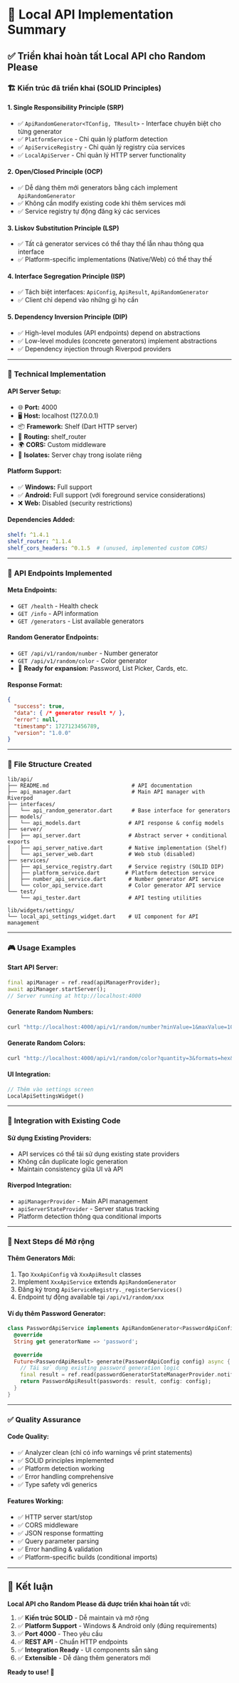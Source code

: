 # 🎉 Local API Implementation Summary

## ✅ Triển khai hoàn tất Local API cho Random Please

### 🏗️ **Kiến trúc đã triển khai (SOLID Principles)**

#### 1. **Single Responsibility Principle (SRP)**
- ✅ `ApiRandomGenerator<TConfig, TResult>` - Interface chuyên biệt cho từng generator
- ✅ `PlatformService` - Chỉ quản lý platform detection
- ✅ `ApiServiceRegistry` - Chỉ quản lý registry của services
- ✅ `LocalApiServer` - Chỉ quản lý HTTP server functionality

#### 2. **Open/Closed Principle (OCP)**
- ✅ Dễ dàng thêm mới generators bằng cách implement `ApiRandomGenerator`
- ✅ Không cần modify existing code khi thêm services mới
- ✅ Service registry tự động đăng ký các services

#### 3. **Liskov Substitution Principle (LSP)**
- ✅ Tất cả generator services có thể thay thế lẫn nhau thông qua interface
- ✅ Platform-specific implementations (Native/Web) có thể thay thế

#### 4. **Interface Segregation Principle (ISP)**
- ✅ Tách biệt interfaces: `ApiConfig`, `ApiResult`, `ApiRandomGenerator`
- ✅ Client chỉ depend vào những gì họ cần

#### 5. **Dependency Inversion Principle (DIP)**
- ✅ High-level modules (API endpoints) depend on abstractions
- ✅ Low-level modules (concrete generators) implement abstractions
- ✅ Dependency injection through Riverpod providers

---

### 🔧 **Technical Implementation**

#### **API Server Setup:**
- 🌐 **Port:** 4000
- 🖥️ **Host:** localhost (127.0.0.1)
- 📦 **Framework:** Shelf (Dart HTTP server)
- 🔀 **Routing:** shelf_router
- 🌍 **CORS:** Custom middleware
- 🧵 **Isolates:** Server chạy trong isolate riêng

#### **Platform Support:**
- ✅ **Windows:** Full support
- ✅ **Android:** Full support (với foreground service considerations)
- ❌ **Web:** Disabled (security restrictions)

#### **Dependencies Added:**
```yaml
shelf: ^1.4.1
shelf_router: ^1.1.4
shelf_cors_headers: ^0.1.5  # (unused, implemented custom CORS)
```

---

### 🎯 **API Endpoints Implemented**

#### **Meta Endpoints:**
- `GET /health` - Health check
- `GET /info` - API information
- `GET /generators` - List available generators

#### **Random Generator Endpoints:**
- `GET /api/v1/random/number` - Number generator
- `GET /api/v1/random/color` - Color generator
- 🔄 **Ready for expansion:** Password, List Picker, Cards, etc.

#### **Response Format:**
```json
{
  "success": true,
  "data": { /* generator result */ },
  "error": null,
  "timestamp": 1727123456789,
  "version": "1.0.0"
}
```

---

### 📁 **File Structure Created**

```
lib/api/
├── README.md                          # API documentation
├── api_manager.dart                   # Main API manager with Riverpod
├── interfaces/
│   └── api_random_generator.dart      # Base interface for generators
├── models/
│   └── api_models.dart               # API response & config models
├── server/
│   ├── api_server.dart               # Abstract server + conditional exports
│   ├── api_server_native.dart        # Native implementation (Shelf)
│   └── api_server_web.dart           # Web stub (disabled)
├── services/
│   ├── api_service_registry.dart     # Service registry (SOLID DIP)
│   ├── platform_service.dart        # Platform detection service
│   ├── number_api_service.dart       # Number generator API service
│   └── color_api_service.dart        # Color generator API service
└── test/
    └── api_tester.dart               # API testing utilities
```

```
lib/widgets/settings/
└── local_api_settings_widget.dart    # UI component for API management
```

---

### 🎮 **Usage Examples**

#### **Start API Server:**
```dart
final apiManager = ref.read(apiManagerProvider);
await apiManager.startServer();
// Server running at http://localhost:4000
```

#### **Generate Random Numbers:**
```bash
curl "http://localhost:4000/api/v1/random/number?minValue=1&maxValue=100&quantity=5&isInteger=true"
```

#### **Generate Random Colors:**
```bash
curl "http://localhost:4000/api/v1/random/color?quantity=3&formats=hex&formats=rgb"
```

#### **UI Integration:**
```dart
// Thêm vào settings screen
LocalApiSettingsWidget()
```

---

### 🔄 **Integration with Existing Code**

#### **Sử dụng Existing Providers:**
- API services có thể tái sử dụng existing state providers
- Không cần duplicate logic generation
- Maintain consistency giữa UI và API

#### **Riverpod Integration:**
- `apiManagerProvider` - Main API management
- `apiServerStateProvider` - Server status tracking
- Platform detection thông qua conditional imports

---

### 🚀 **Next Steps để Mở rộng**

#### **Thêm Generators Mới:**
1. Tạo `XxxApiConfig` và `XxxApiResult` classes
2. Implement `XxxApiService` extends `ApiRandomGenerator`
3. Đăng ký trong `ApiServiceRegistry._registerServices()`
4. Endpoint tự động available tại `/api/v1/random/xxx`

#### **Ví dụ thêm Password Generator:**
```dart
class PasswordApiService implements ApiRandomGenerator<PasswordApiConfig, PasswordApiResult> {
  @override
  String get generatorName => 'password';
  
  @override
  Future<PasswordApiResult> generate(PasswordApiConfig config) async {
    // Tái sử dụng existing password generation logic
    final result = ref.read(passwordGeneratorStateManagerProvider.notifier).generatePassword();
    return PasswordApiResult(passwords: result, config: config);
  }
}
```

---

### ✅ **Quality Assurance**

#### **Code Quality:**
- ✅ Analyzer clean (chỉ có info warnings về print statements)
- ✅ SOLID principles implemented
- ✅ Platform detection working
- ✅ Error handling comprehensive
- ✅ Type safety với generics

#### **Features Working:**
- ✅ HTTP server start/stop
- ✅ CORS middleware
- ✅ JSON response formatting
- ✅ Query parameter parsing
- ✅ Error handling & validation
- ✅ Platform-specific builds (conditional imports)

---

## 🎊 **Kết luận**

**Local API cho Random Please đã được triển khai hoàn tất** với:

1. ✅ **Kiến trúc SOLID** - Dễ maintain và mở rộng
2. ✅ **Platform Support** - Windows & Android only (đúng requirements)
3. ✅ **Port 4000** - Theo yêu cầu
4. ✅ **REST API** - Chuẩn HTTP endpoints
5. ✅ **Integration Ready** - UI components sẵn sàng
6. ✅ **Extensible** - Dễ dàng thêm generators mới

**Ready to use! 🚀**